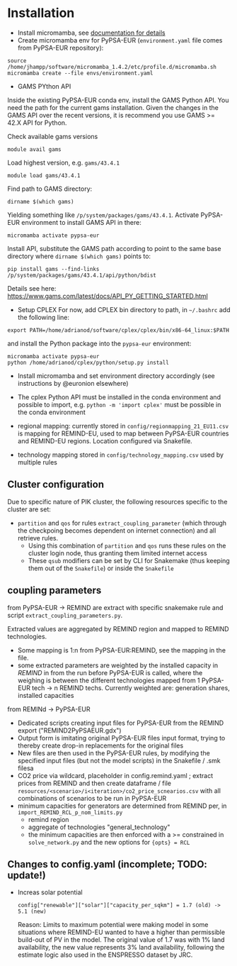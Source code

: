 # Installation 

* Install micromamba, see [documentation for details](https://mamba.readthedocs.io/en/latest/installation.html#micromamba)
* Create micromamba env for PyPSA-EUR (`environment.yaml` file comes from PyPSA-EUR repository):
```
source /home/jhampp/software/micromamba_1.4.2/etc/profile.d/micromamba.sh
micromamba create --file envs/environment.yaml
```
* GAMS PYthon API

Inside the existing PyPSA-EUR conda env, install the GAMS Python API.
You need the path for the current gams installation.
Given the changes in the GAMS API over the recent versions, it is recommend you use GAMS >= 42.X API for Python.

Check available gams versions
```
module avail gams
```
Load highest version, e.g. `gams/43.4.1`
```
module load gams/43.4.1
```
Find path to GAMS directory:
```
dirname $(which gams)
```
Yielding something like `/p/system/packages/gams/43.4.1`.
Activate PyPSA-EUR environment to install GAMS API in there:
```
micromamba activate pypsa-eur
```
Install API, substitute the GAMS path according to point to the same base directory where `dirname $(which gams)` points to:
```
pip install gams --find-links /p/system/packages/gams/43.4.1/api/python/bdist
```
Details see here: https://www.gams.com/latest/docs/API_PY_GETTING_STARTED.html

* Setup CPLEX
For now, add CPLEX bin directory to path, in `~/.bashrc` add the following line:
```
export PATH=/home/adrianod/software/cplex/cplex/bin/x86-64_linux:$PATH
```
and install the Python package into the `pypsa-eur` environment:
```
micromamba activate pypsa-eur
python /home/adrianod/cplex/python/setup.py install
```

* Install micromamba and set environment directory accordingly (see instructions by @euronion elsewhere)
* The cplex Python API must be installed in the conda environment and possible to import, e.g. `python -m 'import cplex'` must be possible in the conda environment

* regional mapping: currently stored in `config/regionmapping_21_EU11.csv` is mapping for REMIND-EU, used to map between PyPSA-EUR countries and REMIND-EU regions. Location configured via Snakefile.
* technology mapping stored in `config/technology_mapping.csv` used by multiple rules


## Cluster configuration

Due to specific nature of PIK cluster, the following resources specific to the cluster are set:
* `partition` and `qos` for rules `extract_coupling_parameter` (which through the checkpoing becomes dependent on internet connection) and all retrieve rules.
    * Using this combination of `partition` and `qos` runs these rules on the cluster login node, thus granting them limited internet access
    * These `qsub` modifiers can be set by CLI for Snakemake (thus keeping them out of the `Snakefile`) or inside the `Snakefile`

## coupling parameters


from PyPSA-EUR -> REMIND are extract with specific snakemake rule and script `extract_coupling_parameters.py`.

Extracted values are aggregated by REMIND region and mapped to REMIND technologies.

* Some mapping is 1:n from PyPSA-EUR:REMIND, see the mapping in the file.
* some extracted parameters are weighted by the installed capacity in *REMIND* in from the run before PyPSA-EUR is called, where the weighing is between the different technologies mapped from 1 PyPSA-EUR tech -> n REMIND techs. Currently weighted are: generation shares, installed capacities


from REMINd -> PyPSA-EUR

* Dedicated scripts creating input files for PyPSA-EUR from the REMIND export ("REMIND2PyPSAEUR.gdx")
* Output form is imitating original PyPSA-EUR files input format, trying to thereby create drop-in replacements for the original files
* New files are then used in the PyPSA-EUR rules, by modifying the specified input files (but not the model scripts) in the Snakefile / <rules>.smk filesa
* CO2 price via wildcard, placeholder in config.remind.yaml ; extract prices from REMIND and then create dataframe / file `resources/<scenario>/i<iteration>/co2_price_scnearios.csv` with all combinations of scenarios to be run in PyPSA-EUR
* minimum capacities for generators are determined from REMIND per, in `import_REMIND_RCL_p_nom_limits.py`
    * remind region
    * aggregate of technologies "general_technology"
    * the minimum capacities are then enforced with a >= constrained in `solve_network.py` and the new options for `{opts} = RCL`

## Changes to config.yaml (incomplete; TODO: update!)

* Increas solar potential
    ```
    config["renewable"]["solar"]["capacity_per_sqkm"] = 1.7 (old) -> 5.1 (new)
    ```
    Reason: Limits to maximum potential were making model in some situations where REMIND-EU wanted to have a higher than permissible build-out of PV in the model.
    The original value of 1.7 was with 1% land availability, the new value represents 3% land availability, following the estimate logic also used in the ENSPRESSO dataset by JRC.